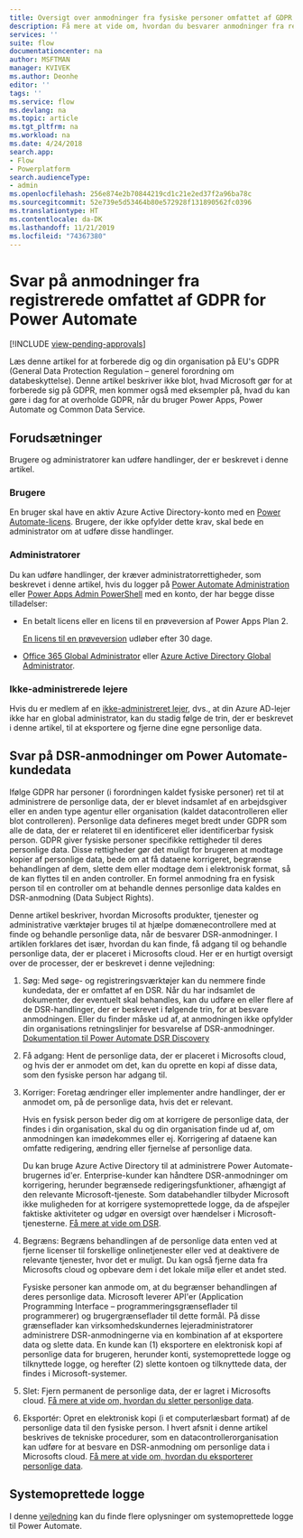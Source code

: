 ```yaml
---
title: Oversigt over anmodninger fra fysiske personer omfattet af GDPR | Microsoft Docs
description: Få mere at vide om, hvordan du besvarer anmodninger fra registrerede omfattet af GPDR for Power Automate.
services: ''
suite: flow
documentationcenter: na
author: MSFTMAN
manager: KVIVEK
ms.author: Deonhe
editor: ''
tags: ''
ms.service: flow
ms.devlang: na
ms.topic: article
ms.tgt_pltfrm: na
ms.workload: na
ms.date: 4/24/2018
search.app:
- Flow
- Powerplatform
search.audienceType:
- admin
ms.openlocfilehash: 256e874e2b70844219cd1c21e2ed37f2a96ba78c
ms.sourcegitcommit: 52e739e5d53464b80e572928f131890562fc0396
ms.translationtype: HT
ms.contentlocale: da-DK
ms.lasthandoff: 11/21/2019
ms.locfileid: "74367380"
---
```

# <a name="responding-to-gdpr-data-subject-requests-for-power-automate"></a>Svar på anmodninger fra registrerede omfattet af GDPR for Power Automate
[!INCLUDE [view-pending-approvals](includes/cc-rebrand.md)]

Læs denne artikel for at forberede dig og din organisation på EU's GDPR (General Data Protection Regulation – generel forordning om databeskyttelse). Denne artikel beskriver ikke blot, hvad Microsoft gør for at forberede sig på GDPR, men kommer også med eksempler på, hvad du kan gøre i dag for at overholde GDPR, når du bruger Power Apps, Power Automate og Common Data Service.

## <a name="prerequisites"></a>Forudsætninger

Brugere og administratorer kan udføre handlinger, der er beskrevet i denne artikel.

### <a name="users"></a>Brugere

En bruger skal have en aktiv Azure Active Directory-konto med en [Power Automate-licens](https://preview.flow.microsoft.com/pricing/). Brugere, der ikke opfylder dette krav, skal bede en administrator om at udføre disse handlinger.

### <a name="administrators"></a>Administratorer

Du kan udføre handlinger, der kræver administratorrettigheder, som beskrevet i denne artikel, hvis du logger på [Power Automate Administration](https://admin.flow.microsoft.com/) eller [Power Apps Admin PowerShell](https://go.microsoft.com/fwlink/?linkid=871804) med en konto, der har begge disse tilladelser:

- En betalt licens eller en licens til en prøveversion af Power Apps Plan 2.

    [En licens til en prøveversion](http://make.powerapps.com/trial) udløber efter 30 dage.

- [Office 365 Global Administrator](https://support.office.com/article/assign-admin-roles-in-office-365-for-business-eac4d046-1afd-4f1a-85fc-8219c79e1504) eller [Azure Active Directory Global Administrator](https://docs.microsoft.com/azure/active-directory/active-directory-assign-admin-roles-azure-portal).

### <a name="unmanaged-tenants"></a>Ikke-administrerede lejere
Hvis du er medlem af en [ikke-administreret lejer](https://docs.microsoft.com/azure/active-directory/domains-admin-takeover), dvs., at din Azure AD-lejer ikke har en global administrator, kan du stadig følge de trin, der er beskrevet i denne artikel, til at eksportere og fjerne dine egne personlige data. 

## <a name="responding-to-dsrs-for-power-automate-customer-data"></a>Svar på DSR-anmodninger om Power Automate-kundedata

Ifølge GDPR har personer (i forordningen kaldet fysiske personer) ret til at administrere de personlige data, der er blevet indsamlet af en arbejdsgiver eller en anden type agentur eller organisation (kaldet datacontrolleren eller blot controlleren). Personlige data defineres meget bredt under GDPR som alle de data, der er relateret til en identificeret eller identificerbar fysisk person. GDPR giver fysiske personer specifikke rettigheder til deres personlige data. Disse rettigheder gør det muligt for brugeren at modtage kopier af personlige data, bede om at få dataene korrigeret, begrænse behandlingen af dem, slette dem eller modtage dem i elektronisk format, så de kan flyttes til en anden controller. En formel anmodning fra en fysisk person til en controller om at behandle dennes personlige data kaldes en DSR-anmodning (Data Subject Rights).

Denne artikel beskriver, hvordan Microsofts produkter, tjenester og administrative værktøjer bruges til at hjælpe domænecontrollere med at finde og behandle personlige data, når de besvarer DSR-anmodninger. I artiklen forklares det især, hvordan du kan finde, få adgang til og behandle personlige data, der er placeret i Microsofts cloud. Her er en hurtigt oversigt over de processer, der er beskrevet i denne vejledning:

1. Søg: Med søge- og registreringsværktøjer kan du nemmere finde kundedata, der er omfattet af en DSR. Når du har indsamlet de dokumenter, der eventuelt skal behandles, kan du udføre en eller flere af de DSR-handlinger, der er beskrevet i følgende trin, for at besvare anmodningen. Eller du finder måske ud af, at anmodningen ikke opfylder din organisations retningslinjer for besvarelse af DSR-anmodninger. [Dokumentation til Power Automate DSR Discovery](gdpr-dsr-discovery.md)

1. Få adgang: Hent de personlige data, der er placeret i Microsofts cloud, og hvis der er anmodet om det, kan du oprette en kopi af disse data, som den fysiske person har adgang til.

1. Korriger: Foretag ændringer eller implementer andre handlinger, der er anmodet om, på de personlige data, hvis det er relevant.

    Hvis en fysisk person beder dig om at korrigere de personlige data, der findes i din organisation, skal du og din organisation finde ud af, om anmodningen kan imødekommes eller ej.  Korrigering af dataene kan omfatte redigering, ændring eller fjernelse af personlige data.

    Du kan bruge Azure Active Directory til at administrere Power Automate-brugernes id'er. Enterprise-kunder kan håndtere DSR-anmodninger om korrigering, herunder begrænsede redigeringsfunktioner, afhængigt af den relevante Microsoft-tjeneste.  Som databehandler tilbyder Microsoft ikke muligheden for at korrigere systemoprettede logge, da de afspejler faktiske aktiviteter og udgør en oversigt over hændelser i Microsoft-tjenesterne.  [Få mere at vide om DSR](https://docs.microsoft.com/microsoft-365/compliance/gdpr-dsr-azure).

1. Begræns: Begræns behandlingen af de personlige data enten ved at fjerne licenser til forskellige onlinetjenester eller ved at deaktivere de relevante tjenester, hvor det er muligt. Du kan også fjerne data fra Microsofts cloud og opbevare dem i det lokale miljø eller et andet sted.

    Fysiske personer kan anmode om, at du begrænser behandlingen af deres personlige data.  Microsoft leverer API'er (Application Programming Interface – programmeringsgrænseflader til programmerer) og brugergrænseflader til dette formål.  På disse grænseflader kan virksomhedskundernes lejeradministratorer administrere DSR-anmodningerne via en kombination af at eksportere data og slette data. En kunde kan (1) eksportere en elektronisk kopi af personlige data for brugeren, herunder konti, systemoprettede logge og tilknyttede logge, og herefter (2) slette kontoen og tilknyttede data, der findes i Microsoft-systemer.

1. Slet: Fjern permanent de personlige data, der er lagret i Microsofts cloud. [Få mere at vide om, hvordan du sletter personlige data](gdpr-dsr-delete.md).

1. Eksportér: Opret en elektronisk kopi (i et computerlæsbart format) af de personlige data til den fysiske person. I hvert afsnit i denne artikel beskrives de tekniske procedurer, som en datacontrollerorganisation kan udføre for at besvare en DSR-anmodning om personlige data i Microsofts cloud. [Få mere at vide om, hvordan du eksporterer personlige data](gdpr-dsr-export.md).

## <a name="system-generated-logs"></a>Systemoprettede logge

I denne [vejledning](https://docs.microsoft.com/powerapps/administrator/powerapps-gdpr-dsr-guide-systemlogs) kan du finde flere oplysninger om systemoprettede logge til Power Automate.
